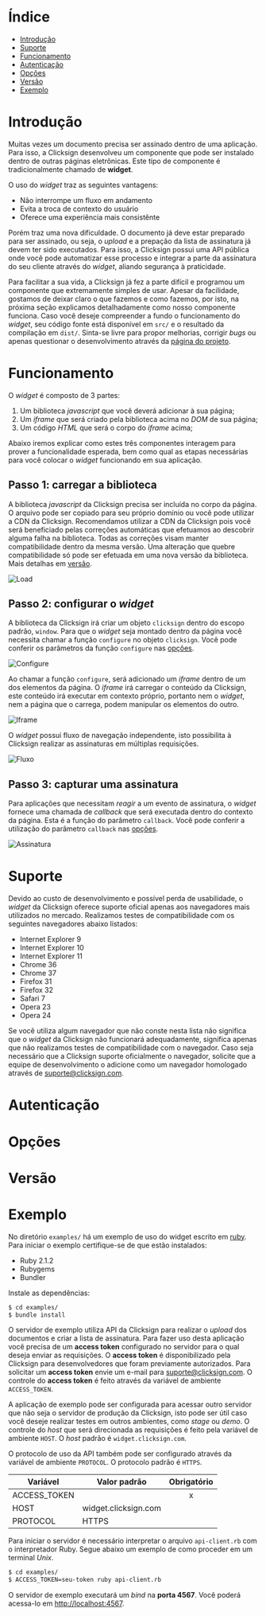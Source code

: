 # Índice

- [Introdução](#introducao)
- [Suporte](#suporte)
- [Funcionamento](#funcionamento)
- [Autenticação](#autenticacao)
- [Opções](#opcoes)
- [Versão](#versao)
- [Exemplo](#exemplo)

# <a name="introducao"></a>Introdução

Muitas vezes um documento precisa ser assinado dentro de uma aplicação.  Para
isso, a Clicksign desenvolveu um componente que pode ser instalado dentro de
outras páginas eletrônicas.  Este tipo de componente é tradicionalmente chamado
de **widget**.

O uso do _widget_ traz as seguintes vantagens:

- Não interrompe um fluxo em andamento
- Evita a troca de contexto do usuário
- Oferece uma experiência mais consistênte

Porém traz uma nova dificuldade.  O documento já deve estar preparado para ser
assinado, ou seja, o _upload_ e a prepação da lista de assinatura já devem ter
sido executados.  Para isso, a Clicksign possui uma API pública onde você pode
automatizar esse processo e integrar a parte da assinatura do seu cliente
através do _widget_, aliando segurança à praticidade.

Para facilitar a sua vida, a Clicksign já fez a parte difícil e programou um
componente que extremamente simples de usar.  Apesar da facilidade, gostamos de
deixar claro o que fazemos e como fazemos, por isto, na próxima seção explicamos
detalhadamente como nosso componente funciona.  Caso você deseje compreender a
fundo o funcionamento do _widget_, seu código fonte está disponível em
```src/``` e o resultado da compilação em ```dist/```.  Sinta-se livre para
propor melhorias, corrigir _bugs_ ou apenas questionar o desenvolvimento através
da [página do projeto](https://github.com/clicksign/widget).

# <a name="funcionamento"></a>Funcionamento

O _widget_ é composto de 3 partes:

1. Um biblioteca _javascript_ que você deverá adicionar à sua página;
2. Um _iframe_ que será criado pela biblioteca acima no _DOM_ de sua página;
3. Um código _HTML_ que será o corpo do _iframe_ acima;

Abaixo iremos explicar como estes três componentes interagem para prover a
funcionalidade esperada, bem como qual as etapas necessárias para você colocar o
_widget_ funcionando em sua aplicação.

## Passo 1: carregar a biblioteca

A biblioteca _javascript_ da Clicksign precisa ser incluída no corpo da página.
O arquivo pode ser copiado para seu próprio domínio ou você pode utilizar a CDN
da Clicksign.  Recomendamos utilizar a CDN da Clicksign pois você será
beneficiado pelas correções automáticas que efetuamos ao descobrir alguma falha
na biblioteca.  Todas as correções visam manter compatibilidade dentro da mesma
versão.  Uma alteração que quebre compatibilidade só pode ser efetuada em uma
nova versão da biblioteca.  Mais detalhas em [versão](#versao).

![Load](https://github.com/clicksign/widget/blob/master/images/flow-1.png)

## Passo 2: configurar o _widget_

A biblioteca da Clicksign irá criar um objeto `clicksign` dentro do escopo
padrão, `window`.  Para que o _widget_ seja montado dentro da página você
necessita chamar a função `configure` no objeto `clicksign`.  Você pode conferir
os parâmetros da função `configure` nas [opções](#opcoes).

![Configure](https://github.com/clicksign/widget/blob/master/images/flow-2.png)

Ao chamar a função `configure`, será adicionado um _iframe_ dentro de um dos
elementos da página.  O _iframe_ irá carregar o conteúdo da Clicksign, este
conteúdo irá executar em contexto próprio, portanto nem o _widget_, nem a página
que o carrega, podem manipular os elementos do outro.

![Iframe](https://github.com/clicksign/widget/blob/master/images/flow-3.png)

O _widget_ possui fluxo de navegação independente, isto possibilita à Clicksign
realizar as assinaturas em múltiplas requisições.

![Fluxo](https://github.com/clicksign/widget/blob/master/images/flow-4.png)

## Passo 3: capturar uma assinatura

Para aplicações que necessitam _reagir_ a um evento de assinatura, o _widget_
fornece uma chamada de _callback_ que será executada dentro do contexto da
página.  Esta é a função do parâmetro `callback`.  Você pode conferir a
utilização do parâmetro `callback` nas [opções](#opcoes).

![Assinatura](https://github.com/clicksign/widget/blob/master/images/flow-5.png)

# <a name="suporte"></a>Suporte

Devido ao custo de desenvolvimento e possível perda de usabilidade, o _widget_
da Clicksign oferece suporte oficial apenas aos navegadores mais utilizados no
mercado.  Realizamos testes de compatibilidade com os seguintes navegadores
abaixo listados:

- Internet Explorer 9
- Internet Explorer 10 
- Internet Explorer 11
- Chrome 36
- Chrome 37
- Firefox 31
- Firefox 32
- Safari 7
- Opera 23
- Opera 24

Se você utiliza algum navegador que não conste nesta lista não significa que o
_widget_ da Clicksign não funcionará adequadamente, significa apenas que não
realizamos testes de compatibilidade com o navegador.  Caso seja necessário que
a Clicksign suporte oficialmente o navegador, solicite que a equipe de
desenvolvimento o adicione como um navegador homologado através de
suporte@clicksign.com.

# <a name="autenticacao"></a>Autenticação
# <a name="opcoes"></a>Opções
# <a name="versao"></a>Versão

# <a name="exemplo"></a>Exemplo

No diretório ```examples/``` há um exemplo de uso do widget escrito em
[ruby](ruby-lang.org).  Para iniciar o exemplo certifique-se de que estão
instalados:

- Ruby 2.1.2
- Rubygems
- Bundler

Instale as dependências:

```bash
$ cd examples/
$ bundle install
```

O servidor de exemplo utiliza API da Clicksign para realizar o _upload_ dos
documentos e criar a lista de assinatura.  Para fazer uso desta aplicação você
precisa de um **access token** configurado no servidor para o qual deseja enviar
as requisições.  O **access token** é disponibilizado pela Clicksign para
desenvolvedores que foram previamente autorizados.  Para solicitar um **access
token** envie um e-mail para suporte@clicksign.com. O controle do **access
token** é feito através da variável de ambiente ```ACCESS_TOKEN```.

A aplicação de exemplo pode ser configurada para acessar outro servidor que não
seja o servidor de produção da Clicksign, isto pode ser útil caso você deseje
realizar testes em outros ambientes, como _stage_ ou _demo_.  O controle do
_host_ que será direcionada as requisições é feito pela variável de ambiente
```HOST```.  O _host_ padrão é ```widget.clicksign.com```.

O protocolo de uso da API também pode ser configurado através da variável de
ambiente ```PROTOCOL```.  O protocolo padrão é ```HTTPS```.

|Variável    |Valor padrão        |Obrigatório|
|------------|--------------------|:---------:|
|ACCESS_TOKEN|                    |x          |
|HOST        |widget.clicksign.com|           |
|PROTOCOL    |HTTPS               |           |

Para iniciar o servidor é necessário interpretar o arquivo ```api-client.rb```
com o interpretador Ruby.  Segue abaixo um exemplo de como proceder em um
terminal _Unix_.

```bash
$ cd examples/
$ ACCESS_TOKEN=seu-token ruby api-client.rb
```

O servidor de exemplo executará um _bind_ na **porta 4567**.  Você poderá
acessa-lo em [http://localhost:4567](http://localhost:4567).

